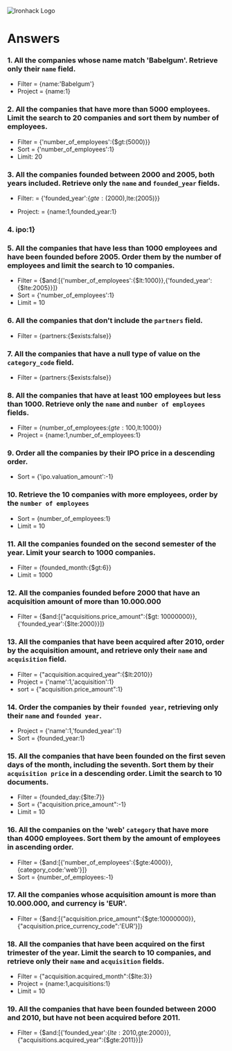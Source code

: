 ![Ironhack Logo](https://i.imgur.com/1QgrNNw.png)

# Answers

### 1. All the companies whose name match 'Babelgum'. Retrieve only their `name` field.

 - Filter = {name:'Babelgum'}
 - Project = {name:1}

### 2. All the companies that have more than 5000 employees. Limit the search to 20 companies and sort them by **number of employees**.

 - Filter = {'number_of_employees':{$gt:(5000)}}
 - Sort = {'number_of_employees':1}
 - Limit: 20

### 3. All the companies founded between 2000 and 2005, both years included. Retrieve only the `name` and `founded_year` fields.

 - Filter: = {'founded_year':{$gte:(2000),$lte:(2005)}}

 - Project: = {name:1,founded_year:1}

### 4.  ipo:1}

### 5. All the companies that have less than 1000 employees and have been founded before 2005. Order them by the number of employees and limit the search to 10 companies.

 - Filter = {$and:[{'number_of_employees':{$lt:1000}},{'founded_year':{$lte:2005}}]}
 - Sort = {'number_of_employees':1}
 - Limit = 10

### 6. All the companies that don't include the `partners` field.

- Filter = {partners:{$exists:false}} 

### 7. All the companies that have a null type of value on the `category_code` field.

- Filter = {partners:{$exists:false}}

### 8. All the companies that have at least 100 employees but less than 1000. Retrieve only the `name` and `number of employees` fields.

 - Filter = {number_of_employees:{$gte:100,$lt:1000}}
 - Project = {name:1,number_of_employees:1}

### 9. Order all the companies by their IPO price in a descending order.

 - Sort = {'ipo.valuation_amount':-1}

### 10. Retrieve the 10 companies with more employees, order by the `number of employees`

 - Sort = {number_of_employees:1}
 - Limit = 10

### 11. All the companies founded on the second semester of the year. Limit your search to 1000 companies.

 - Filter = {founded_month:{$gt:6}}
 - Limit = 1000

<!-- ### 12. All the companies that have been 'deadpooled' after the third year. -->

<!-- Your Code Goes Here -->

### 12. All the companies founded before 2000 that have an acquisition amount of more than 10.000.000

 - Filter = {$and:[{"acquisitions.price_amount":{$gt: 10000000}},{'founded_year':{$lte:2000}}]}

### 13. All the companies that have been acquired after 2010, order by the acquisition amount, and retrieve only their `name` and `acquisition` field.

 - Filter = {"acquisition.acquired_year":{$lt:2010}}
 - Project = {'name':1,'acquisition':1}
 - sort = {"acquisition.price_amount":1}

### 14. Order the companies by their `founded year`, retrieving only their `name` and `founded year`.

 - Project = {'name':1,'founded_year':1} 
 - Sort = {founded_year:1}

### 15. All the companies that have been founded on the first seven days of the month, including the seventh. Sort them by their `acquisition price` in a descending order. Limit the search to 10 documents.

 - Filter = {founded_day:{$lte:7}}
 - Sort = {"acquisition.price_amount":-1}
 - Limit = 10

### 16. All the companies on the 'web' `category` that have more than 4000 employees. Sort them by the amount of employees in ascending order.

 - Filter = {$and:[{'number_of_employees':{$gte:4000}},{category_code:'web'}]}
 - Sort = {number_of_employees:-1}

### 17. All the companies whose acquisition amount is more than 10.000.000, and currency is 'EUR'.

 - Filter = {$and:[{"acquisition.price_amount":{$gte:10000000}},{"acquisition.price_currency_code":'EUR'}]}

### 18. All the companies that have been acquired on the first trimester of the year. Limit the search to 10 companies, and retrieve only their `name` and `acquisition` fields.

 - Filter = {"acquisition.acquired_month":{$lte:3}}
 - Project = {name:1,acquisitions:1}
 - Limit = 10

### 19. All the companies that have been founded between 2000 and 2010, but have not been acquired before 2011.

- Filter = {$and:[{'founded_year':{$lte:2010,$gte:2000}},{"acquisitions.acquired_year":{$gte:2011}}]}
